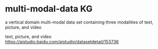 # multi-modal-data  KG
a vertical domain multi-modal data set containing three modalities of text, picture, and video 


text, picture, and video 
https://aistudio.baidu.com/aistudio/datasetdetail/153736



